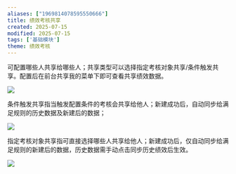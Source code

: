 ```yaml
---
aliases: ["1969814078595550666"]
title: 绩效考核共享
created: 2025-07-15
modified: 2025-07-15
tags: ['基础模块']
theme: 绩效考核
---
```


可配置哪些人共享给哪些人；共享类型可以选择指定考核对象共享/条件触发共享。配置后在前台共享我的菜单下即可查看共享绩效数据。

![](65baf3a6a96b9eb5adcacd665cf54a3e.jpg)

条件触发共享指当触发配置条件的考核会共享给他人；新建成功后，自动同步给满足规则的历史数据及新建后的数据；

![](dacf28fefcd3d7ffba2c165c92884c4f.jpg)

指定考核对象共享指可直接选择哪些人共享给他人；新建成功后，仅自动同步给满足规则的新建后的数据，历史数据需手动点击同步历史绩效后生效。

![](c466979f902cf3dc44942c55d40e7906.jpg)